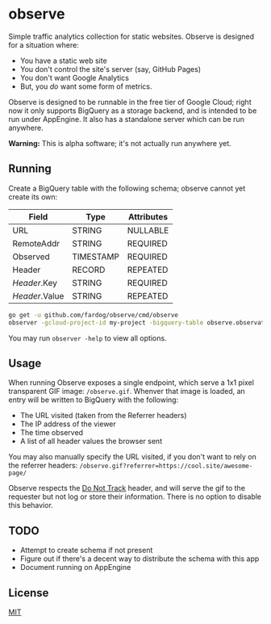 # observe

Simple traffic analytics collection for static websites. Observe is designed for
a situation where:

* You have a static web site
* You don't control the site's server (say, GitHub Pages)
* You don't want Google Analytics
* But, you _do_ want some form of metrics.

Observe is designed to be runnable in the free tier of Google Cloud; right now
it only supports BigQuery as a storage backend, and is intended to be run under
AppEngine. It also has a standalone server which can be run anywhere.

**Warning:** This is alpha software; it's not actually run anywhere yet.

## Running

Create a BigQuery table with the following schema; observe cannot yet create
its own:

| Field          | Type      | Attributes |
|----------------|-----------|------------|
| URL            | STRING    | NULLABLE   |
| RemoteAddr     | STRING    | REQUIRED   |
| Observed       | TIMESTAMP | REQUIRED   |
| Header         | RECORD    | REPEATED   |
| _Header_.Key   | STRING    | REQUIRED   |
| _Header_.Value | STRING    | REPEATED   |

```bash
go get -u github.com/fardog/observe/cmd/observe
observer -gcloud-project-id my-project -bigquery-table observe.observations
```

You may run `observer -help` to view all options.

## Usage

When running Observe exposes a single endpoint, which serve a 1x1 pixel
transparent GIF image: `/observe.gif`. Whenver that image is loaded, an entry
will be written to BigQuery with the following:

* The URL visited (taken from the Referrer headers)
* The IP address of the viewer
* The time observed
* A list of all header values the browser sent

You may also manually specify the URL visited, if you don't want to rely on the
referrer headers: `/observe.gif?referrer=https://cool.site/awesome-page/`

Observe respects the [Do Not Track][DNT] header, and will serve the gif to the
requester but not log or store their information. There is no option to disable
this behavior.

## TODO

* Attempt to create schema if not present
* Figure out if there's a decent way to distribute the schema with this app
* Document running on AppEngine

## License

[MIT](./LICENSE)

[DNT]: https://en.wikipedia.org/wiki/Do_Not_Track
